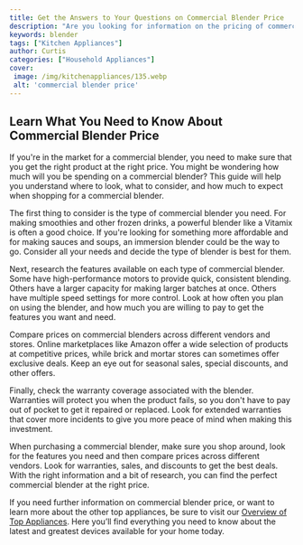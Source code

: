 ```yaml
---
title: Get the Answers to Your Questions on Commercial Blender Price
description: "Are you looking for information on the pricing of commercial blenders Look no further Learn more about what goes into determining commercial blender prices in this informative blog post"
keywords: blender
tags: ["Kitchen Appliances"]
author: Curtis
categories: ["Household Appliances"]
cover: 
 image: /img/kitchenappliances/135.webp
 alt: 'commercial blender price'
---
```

## Learn What You Need to Know About Commercial Blender Price 

If you're in the market for a commercial blender, you need to make sure that you get the right product at the right price. You might be wondering how much will you be spending on a commercial blender? This guide will help you understand where to look, what to consider, and how much to expect when shopping for a commercial blender.

The first thing to consider is the type of commercial blender you need. For making smoothies and other frozen drinks, a powerful blender like a Vitamix is often a good choice. If you're looking for something more affordable and for making sauces and soups, an immersion blender could be the way to go. Consider all your needs and decide the type of blender is best for them.

Next, research the features available on each type of commercial blender. Some have high-performance motors to provide quick, consistent blending. Others have a larger capacity for making larger batches at once. Others have multiple speed settings for more control. Look at how often you plan on using the blender, and how much you are willing to pay to get the features you want and need.

Compare prices on commercial blenders across different vendors and stores. Online marketplaces like Amazon offer a wide selection of products at competitive prices, while brick and mortar stores can sometimes offer exclusive deals. Keep an eye out for seasonal sales, special discounts, and other offers.

Finally, check the warranty coverage associated with the blender. Warranties will protect you when the product fails, so you don't have to pay out of pocket to get it repaired or replaced. Look for extended warranties that cover more incidents to give you more peace of mind when making this investment.

When purchasing a commercial blender, make sure you shop around, look for the features you need and then compare prices across different vendors. Look for warranties, sales, and discounts to get the best deals. With the right information and a bit of research, you can find the perfect commercial blender at the right price.



If you need further information on commercial blender price, or want to learn more about the other top appliances, be sure to visit our [Overview of Top Appliances](./pages/appliance-overview). Here you’ll find everything you need to know about the latest and greatest devices available for your home today.
